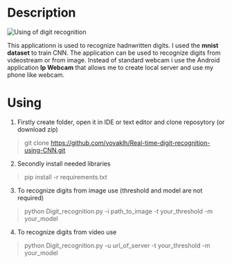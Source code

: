 # Description
![Using of digit recognition](Examples/Digit_recognition.gif)

This applicationn is used to recognize hadnwritten digits. I used the **mnist dataset** to train CNN. 
The application can be used to recognize digits from videostream or from image. Instead of standard webcam 
i use the Android application **Ip Webcam** that allows me to create local server and use my phone like webcam.
# Using
1. Firstly create folder, open it in IDE or text editor and clone reposytory (or download zip) 
> git clone https://github.com/vovaklh/Real-time-digit-recognition-using-CNN.git
2. Secondly install needed libraries 
> pip install -r requirements.txt
3. To recognize digits from image use (threshold and model are not required)
> python Digit_recognition.py -i path_to_image -t your_threshold -m your_model
4. To recognize digits from video use 
> python Digit_recognition.py -u url_of_server -t your_threshold -m your_model
